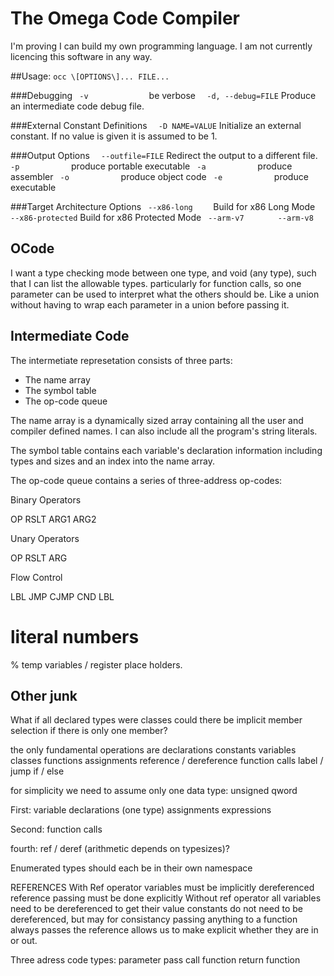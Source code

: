 # The Omega Code Compiler

I'm proving I can build my own programming language. I am not currently licencing this software in any way.

##Usage:
`occ \[OPTIONS\]... FILE...`

###Debugging
`  -v              `   be verbose
`  -d, --debug=FILE`   Produce an intermediate code debug file.

###External Constant Definitions
`  -D NAME=VALUE`   Initialize an external constant. If no value is given it is assumed to be 1.

###Output Options
`  --outfile=FILE` Redirect the output to a different file.
`  -p            ` produce portable executable
`  -a            ` produce assembler
`  -o            ` produce object code
`  -e            ` produce executable

###Target Architecture Options
`  --x86-long     ` Build for x86 Long Mode
`  --x86-protected` Build for x86 Protected Mode
`  --arm-v7       ` 
`  --arm-v8       ` 

## OCode

I want a type checking mode between one type, and void (any type), such that I can list the allowable types. particularly for function calls, so one parameter can be used to interpret what the others should be. Like a union without having to wrap each parameter in a union before passing it.

## Intermediate Code
The intermetiate represetation consists of three parts:
*	The name array
*	The symbol table
*	The op-code queue

The name array is a dynamically sized array containing all the user and compiler defined names. I can also include all the program's string literals.

The symbol table contains each variable's declaration information including types and sizes and an index into the name array.

The op-code queue contains a series of three-address op-codes:

Binary Operators

OP	RSLT	ARG1	ARG2

Unary Operators

OP	RSLT	ARG

Flow Control

LBL
JMP
CJMP	CND	LBL

 # literal numbers
 % temp variables / register place holders.

## Other junk

What if all declared types were classes
	could there be implicit member selection if there is only one member?

the only fundamental operations are
	declarations
		constants
		variables
		classes
		functions
	assignments
	reference / dereference
	function calls
	label / jump
	if / else

for simplicity we need to assume only one data type: unsigned qword

First:
	variable declarations (one type)
	assignments
	expressions

Second:
	function calls

fourth:
	ref / deref (arithmetic depends on typesizes)?


Enumerated types should each be in their own namespace

REFERENCES
	With Ref operator
		variables must be implicitly dereferenced
		reference passing must be done explicitly
	Without ref operator
		all variables need to be dereferenced to get their value
		constants do not need to be dereferenced, but may for consistancy
		passing anything to a function always passes the reference allows us to make explicit whether they are in or out.

Three adress code types:
	parameter pass
	call function
	return function


